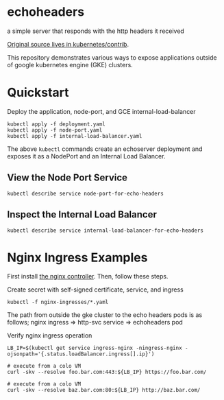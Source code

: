 # echoheaders
a simple server that responds with the http headers it received

[Original source lives in kubernetes/contrib](https://github.com/kubernetes/contrib/tree/master/ingress/echoheaders).

This repository demonstrates various ways to expose applications outside of google kubernetes engine (GKE) clusters.

# Quickstart
Deploy the application, node-port, and GCE internal-load-balancer
```
kubectl apply -f deployment.yaml
kubectl apply -f node-port.yaml
kubectl apply -f internal-load-balancer.yaml
```

The above `kubectl` commands create an echoserver deployment and exposes it as a NodePort and an Internal Load Balancer.

## View the Node Port Service
```
kubectl describe service node-port-for-echo-headers
```

## Inspect the Internal Load Balancer
```
kubectl describe service internal-load-balancer-for-echo-headers
```

# Nginx Ingress Examples
First install [the nginx controller](./docs/nginx-ingress-controller-setup.md). Then, follow these steps.

Create secret with self-signed certificate, service, and ingress
```
kubectl -f nginx-ingresses/*.yaml
```

The path from outside the gke cluster to the echo headers pods is as follows; nginx ingress => http-svc service => echoheaders pod

Verify nginx ingress operation
```
LB_IP=$(kubectl get service ingress-nginx -ningress-nginx -ojsonpath='{.status.loadBalancer.ingress[].ip}')

# execute from a colo VM
curl -skv --resolve foo.bar.com:443:${LB_IP} https://foo.bar.com/

# execute from a colo VM
curl -skv --resolve baz.bar.com:80:${LB_IP} http://baz.bar.com/
```
